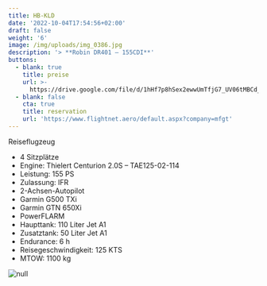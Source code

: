 ```yaml
---
title: HB-KLD
date: '2022-10-04T17:54:56+02:00'
draft: false
weight: '6'
image: /img/uploads/img_0386.jpg
description: '> **Robin DR401 – 155CDI**'
buttons:
  - blank: true
    title: preise
    url: >-
      https://drive.google.com/file/d/1hHf7p8hSex2ewwUmTfjG7_UV06tMBCd_/view?usp=drive_link
  - blank: false
    cta: true
    title: reservation
    url: 'https://www.flightnet.aero/default.aspx?company=mfgt'
---
```

Reiseflugzeug

* 4 Sitzplätze
* Engine: Thielert Centurion 2.0S – TAE125-02-114
* Leistung: 155 PS
* Zulassung: IFR
* 2-Achsen-Autopilot
* Garmin G500 TXi
* Garmin GTN 650Xi
* PowerFLARM
* Haupttank: 110 Liter Jet A1
* Zusatztank: 50 Liter Jet A1
* Endurance: 6 h
* Reisegeschwindigkeit: 125 KTS
* MTOW: 1100 kg

![null](/img/uploads/flotte_cockpit_kld_klr.jpg)
